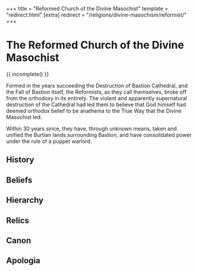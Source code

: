 +++
title = "Reformed Church of the Divine Masochist"
template = "redirect.html"
[extra]
redirect = "/religions/divine-masochism/reformist/"
+++

# The Reformed Church of the Divine Masochist

{{ incomplete() }}

Formed in the years succeeding the Destruction of Bastion Cathedral, and the
Fall of Bastion itself, the Reformists, as they call themselves, broke off from
the orthodoxy in its entirety. The violent and apparently supernatural
destruction of the Cathedral had led them to believe that God himself had deemed
orthodox belief to be anathema to the True Way that the Divine Masochist led. 

Within 30 years since, they have, through unknown means, taken and unified the
Burtian lands surrounding Bastion, and have consolidated power under the rule of
a puppet warlord.

## History

## Beliefs
## Hierarchy
## Relics

## Canon

## Apologia